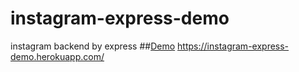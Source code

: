 # instagram-express-demo
instagram backend by express
##[Demo](https://instagram-express-demo.herokuapp.com)
https://instagram-express-demo.herokuapp.com/
